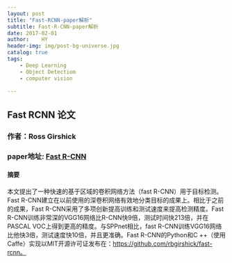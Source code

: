 ```yaml
---
layout: post
title: "Fast-RCNN-paper解析"
subtitle: Fast-R-CNN-paper解析
date: 2017-02-01 
author:    HY
header-img: img/post-bg-universe.jpg
catalog: true
tags:
    - Deep Learning
    - Object Detectiom
    - computer vision
    
---     
```



## Fast RCNN 论文
### 作者：Ross Girshick
### paper地址: [Fast R-CNN](https://www.cv-foundation.org/openaccess/content_iccv_2015/papers/Girshick_Fast_R-CNN_ICCV_2015_paper.pdf)
#### 摘要
本文提出了一种快速的基于区域的卷积网络方法（fast R-CNN）用于目标检测。Fast R-CNN建立在以前使用的深卷积网络有效地分类目标的成果上。相比于之前的成果，Fast R-CNN采用了多项创新提高训练和测试速度来提高检测精度。Fast R-CNN训练非常深的VGG16网络比R-CNN快9倍，测试时间快213倍，并在PASCAL VOC上得到更高的精度。与SPPnet相比，fast R-CNN训练VGG16网络比他快3倍，测试速度快10倍，并且更准确。Fast R-CNN的Python和C ++（使用Caffe）实现以MIT开源许可证发布在：https://github.com/rbgirshick/fast-rcnn。
